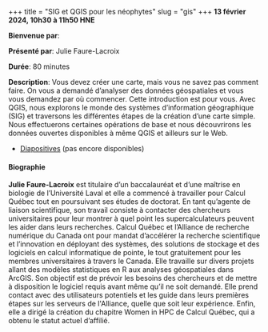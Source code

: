 +++
title = "SIG et QGIS pour les néophytes"
slug = "gis"
+++
**13 février 2024, 10h30 à 11h50 HNE**

**Bienvenue par**: 

**Présenté par**: Julie Faure-Lacroix

**Durée**: 80 minutes

**Description**: Vous devez créer une carte, mais vous ne savez pas comment faire. On vous a demandé
d’analyser des données géospatiales et vous vous demandez par où commencer. Cette introduction est pour
vous. Avec QGIS, nous explorons le monde des systèmes d’information géographique (SIG) et traversons les
différentes étapes de la création d’une carte simple. Nous effectuerons certaines opérations de base et nous
découvrirons les données ouvertes disponibles à même QGIS et ailleurs sur le Web.

* [Diapositives](#) (pas encore disponibles)

#### Biographie

**Julie Faure-Lacroix** est titulaire d’un baccalauréat et d’une maîtrise
en biologie de l’Université Laval et elle a commencé à travailler
pour Calcul Québec tout en poursuivant ses études de doctorat.
En tant qu’agente de liaison scientifique, son travail consiste à
contacter des chercheurs universitaires pour leur montrer à quel
point les supercalculateurs peuvent les aider dans leurs recherches.
Calcul Québec et l’Alliance de recherche numérique du Canada
ont pour mandat d’accélérer la recherche scientifique et
l’innovation en déployant des systèmes, des solutions de stockage
et des logiciels en calcul informatique de pointe, le tout
gratuitement pour les membres universitaires à travers le Canada.
Elle travaille sur divers projets allant des modèles
statistiques en R aux analyses géospatiales dans ArcGIS.
Son objectif est de prévoir les besoins des chercheurs et de mettre
à disposition le logiciel requis avant même qu’il ne soit demandé.
Elle prend contact avec des utilisateurs potentiels
et les guide dans leurs premières étapes sur les
serveurs de l'Alliance, quelle que soit leur expérience.
Enfin, elle a dirigé la création du chapitre Women in HPC
de Calcul Québec, qui a obtenu le statut actuel d’affilié.
